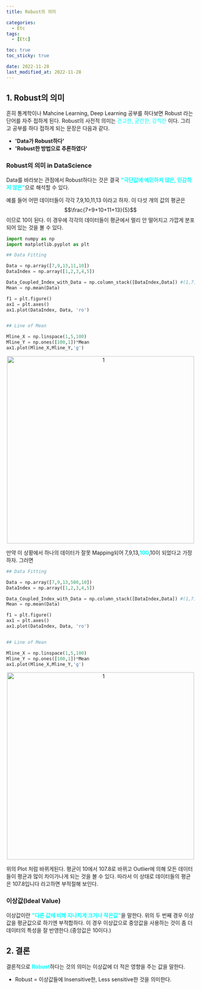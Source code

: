 ```yaml
---
title: Robust의 의미

categories:
  - Etc
tags:
  - [Etc]

toc: true
toc_sticky: true

date: 2022-11-28
last_modified_at: 2022-11-28
---
```


## 1. Robust의 의미
흔히 통계학이나 Mahcine Learning, Deep Learning 공부를 하다보면 Robust 라는 단어를 자주 접하게 된다. Robust의 사전적 의미는 <span style ="color:aqua">견고한, 굳건한, 강직한</span>
이다. 그리고 공부를 하다 접하게 되는 문장은 다음과 같다.

- **'Data가 Robust하다'** 
- **'Robust한 방법으로 추론하였다'** 

### Robust의 의미 in DataScience  
Data를 바라보는 관점에서 Robust하다는 것은 결국 <span style = "color:aqua">**"극단값에 예민하지 않은, 민감하지 않은"**</span>으로 해석할 수 있다. 

예를 들어 어떤 데이터들이 각각 7,9,10,11,13 이라고 하자. 이 다섯 개의 값의 평균은 $$\frac{7+9+10+11+13}{5}$$ 이므로 10이 된다. 이 경우에 각각의 데이터들이 평균에서 멀리 안 떨어지고 
가깝게 분포되어 있는 것을 볼 수 있다.

```python
import numpy as np
import matplotlib.pyplot as plt

## Data Fitting

Data = np.array([7,9,13,11,10])
DataIndex = np.array([1,2,3,4,5])

Data_Coupled_Index_with_Data = np.column_stack([DataIndex,Data]) #(1,7), (2,9), (3,13), (4,11), (5,10)
Mean = np.mean(Data)

f1 = plt.figure()
ax1 = plt.axes()
ax1.plot(DataIndex, Data, 'ro')


## Line of Mean

Mline_X = np.linspace(1,5,100)
Mline_Y = np.ones([100,1])*Mean
ax1.plot(Mline_X,Mline_Y,'g')
```

<p align="center">
<img width="500" alt="1" src="https://user-images.githubusercontent.com/111734605/204193820-8b84f8e9-f345-45bc-ab32-56eb96656538.png">
</p>

만약 이 상황에서 하나의 데이터가 잘못 Mapping되어 7,9,13,<span style = "color:aqua">**100**</span>,10이 되었다고 가정하자. 그러면

```python
## Data Fitting

Data = np.array([7,9,13,500,10])
DataIndex = np.array([1,2,3,4,5])

Data_Coupled_Index_with_Data = np.column_stack([DataIndex,Data]) #(1,7), (2,9), (3,13), (4,500), (5,10)
Mean = np.mean(Data)

f1 = plt.figure()
ax1 = plt.axes()
ax1.plot(DataIndex, Data, 'ro')


## Line of Mean

Mline_X = np.linspace(1,5,100)
Mline_Y = np.ones([100,1])*Mean
ax1.plot(Mline_X,Mline_Y,'g')
```

<p align="center">
<img width="500" alt="1" src="https://user-images.githubusercontent.com/111734605/204194556-6268ebc5-6d35-4666-8f77-066eebdfb7c6.png">
</p>

위의 Plot 처럼 바뀌게된다. 평균이 10에서 107.8로 바뀌고 Outlier에 의해 모든 데이터들이 평균과 많이 차이가나게 되는 것을 볼 수 있다. 따라서 이 상태로 데이터들의 평균은 107.8입니다
라고하면 부적절해 보인다.

### 이상값(Ideal Value)
이상값이란 <span style = "color:aqua">**"다른 값에 비해 지나치게 크거나 작은값"**</span>을 말한다. 위의 두 번째 경우 이상값을 평균값으로 하기엔 부적합하다. 이 경우 이상값으로
중앙값을 사용하는 것이 좀 더 데이터의 특성을 잘 반영한다.(중앙값은 10이다.)

## 2. 결론
결론적으로 <span style = "color:aqua">**Robust**</span>하다는 것의 의미는 이상값에 더 적은 영향을 주는 값을 말한다. 
- Robust = 이상값들에 Insensitive한, Less sensitive한 것을 의미한다.
